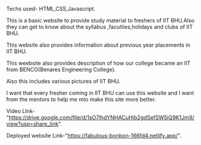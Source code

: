 Techs used- HTML,CSS,Javascript.

This is a basic website to provide study material to freshers of IIT BHU.Also they can get to know about the syllabus ,faculties,holidays and clubs of IIT BHU.

This website also provides information about previous year placements in IIT BHU.

This weebsite also provides description of how our college became an IIT from BENCO(Benares Engineering College).

Also this includes various pictures of IIT BHU.

I want that every fresher coming in IIT BHU can use this website and I want from the mentors to help me mto make this site more better.

Video LInk-"https://drive.google.com/file/d/1sO7lhdYNHACuHib2gdSefSW5iQ9K1Jm9/view?usp=share_link".

Deployed website Link-"https://fabulous-bonbon-166fd4.netlify.app/".

